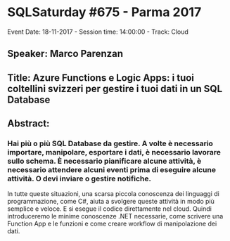 # SQLSaturday #675 - Parma 2017
Event Date: 18-11-2017 - Session time: 14:00:00 - Track: Cloud
## Speaker: Marco Parenzan
## Title: Azure Functions e Logic Apps: i tuoi coltellini svizzeri per gestire i tuoi dati in un SQL Database
## Abstract:
### Hai più o più SQL Database da gestire. A volte è necessario importare, manipolare, esportare i dati, è necessario lavorare sullo schema. È necessario pianificare alcune attività, è necessario attendere alcuni eventi prima di eseguire alcune attività. O devi inviare o gestire notifiche.
In tutte queste situazioni, una scarsa piccola conoscenza dei linguaggi di programmazione, come C#, aiuta a svolgere queste attività in modo più semplice e veloce. E si esegue il codice direttamente nel cloud.
Quindi introduceremo le minime conoscenze .NET necessarie, come scrivere una Function App e le funzioni e come creare workflow di manipolazione dei dati.
